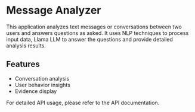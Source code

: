 # Message Analyzer

This application analyzes text messages or conversations between two users and answers questions as asked. It uses NLP techniques to process input data, Llama LLM to answer the questions and provide detailed analysis results.

## Features
- Conversation analysis
- User behavior insights
- Evidence display

For detailed API usage, please refer to the API documentation.